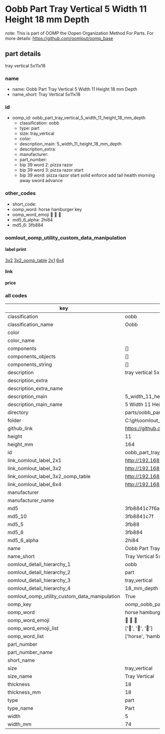 # Oobb Part Tray Vertical 5 Width 11 Height 18 mm Depth  

note: This is part of OOMP the Oopen Organization Method For Parts. For more details: https://github.com/oomlout/oomp_base

##  part details
  



tray vertical 5x11x18



### name
* name: Oobb Part Tray Vertical 5 Width 11 Height 18 mm Depth
* name_short: Tray Vertical 5x11x18 
### id
* oomp_id: oobb_part_tray_vertical_5_width_11_height_18_mm_depth
  * classification: oobb
  * type: part
  * size: tray_vertical
  * color: 
  * description_main: 5_width_11_height_18_mm_depth
  * description_extra: 
  * manufacturer: 
  * part_number: 
  * bip 39 word 2: pizza razor
  * bip 39 word 3: pizza razor start
  * bip 39 word: pizza razor start solid enforce add tail health morning away sword advance

### other_codes
* short_code: 
* oomp_word: horse hamburger key
* oomp_word_emoji :horse: :hamburger: :key:
* md5_6_alpha: 2hi84
* md5_6: 3fb884






### oomlout_oomp_utility_custom_data_manipulation
#### label print
[3x2](http://192.168.1.245:1112/?label=oomp%202hi84)
[3x2_oomp_table](http://192.168.1.108:1112/?label=oomp%202hi84)
[2x1](http://192.168.1.242:1112/?label=oomp%202hi84)
[6x4](http://192.168.1.55:1112/?label=oomp%202hi84)    

#### link

                              

#### price







### all codes 
| key | value |  
| --- | --- |  
| classification | oobb |  
| classification_name | Oobb |  
| color |  |  
| color_name |  |  
| components | [] |  
| components_objects | [] |  
| components_string | [] |  
| description | tray vertical 5x11x18 |  
| description_extra |  |  
| description_extra_name |  |  
| description_main | 5_width_11_height_18_mm_depth |  
| description_main_name | 5 Width 11 Height 18 mm Depth |  
| directory | parts/oobb_part_tray_vertical_5_width_11_height_18_mm_depth |  
| folder | C:\gh\oomlout_oobb_version_4_generated_parts\parts\oobb_part_tray_vertical_5_width_11_height_18_mm_depth |  
| github_link | https://github.com/oomlout/oomlout_oomp_part_src/tree/main/parts/oobb_part_tray_vertical_5_width_11_height_18_mm_depth |  
| height | 11 |  
| height_mm | 164 |  
| id | oobb_part_tray_vertical_5_width_11_height_18_mm_depth |  
| link_oomlout_label_2x1 | http://192.168.1.242:1112/?label=oomp%202hi84 |  
| link_oomlout_label_3x2 | http://192.168.1.245:1112/?label=oomp%202hi84 |  
| link_oomlout_label_3x2_oomp_table | http://192.168.1.108:1112/?label=oomp%202hi84 |  
| link_oomlout_label_6x4 | http://192.168.1.55:1112/?label=oomp%202hi84 |  
| manufacturer |  |  
| manufacturer_name |  |  
| md5 | 3fb8841c7f6a3ba80ca51ceba96cad2d |  
| md5_10 | 3fb8841c7f |  
| md5_5 | 3fb88 |  
| md5_6 | 3fb884 |  
| md5_6_alpha | 2hi84 |  
| name | Oobb Part Tray Vertical 5 Width 11 Height 18 mm Depth |  
| name_short | Tray Vertical 5x11x18  |  
| oomlout_detail_hierarchy_1 | oobb |  
| oomlout_detail_hierarchy_2 | part |  
| oomlout_detail_hierarchy_3 | tray_vertical |  
| oomlout_detail_hierarchy_4 | 18_mm_depth |  
| oomlout_oomp_utility_custom_data_manipulation | True |  
| oomp_key | oomp_oobb_part_tray_vertical_5_width_11_height_18_mm_depth |  
| oomp_word | horse hamburger key |  
| oomp_word_emoji | :horse: :hamburger: :key: |  
| oomp_word_emoji_list | [':horse:', ':hamburger:', ':key:'] |  
| oomp_word_list | ['horse', 'hamburger', 'key'] |  
| part_number |  |  
| part_number_name |  |  
| short_name |  |  
| size | tray_vertical |  
| size_name | Tray Vertical |  
| thickness | 18 |  
| thickness_mm | 18 |  
| type | part |  
| type_name | Part |  
| width | 5 |  
| width_mm | 74 |  
